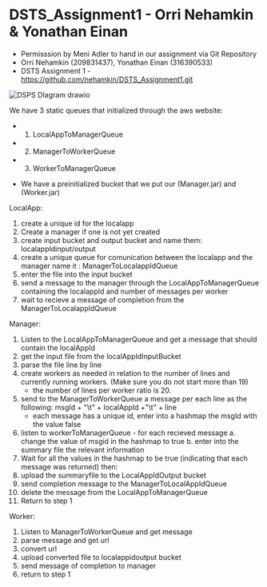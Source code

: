 # DSTS_Assignment1 - Orri Nehamkin & Yonathan Einan
* Permisssion by Meni Adler to hand in our assignment via Git Repository
* Orri Nehamkin (209831437), Yonathan Einan (316390533)
* DSTS Assignment 1  - https://github.com/nehamkin/DSTS_Assignment1.git

![DSPS DIagram drawio](https://user-images.githubusercontent.com/73988005/145674805-57e8f92d-a2fb-4965-9569-488ac3fdb59a.png)

We have 3 static queues that initialized through the aws website:
* 1. LocalAppToManagerQueue
* 2. ManagerToWorkerQueue
* 3. WorkerToManagerQueue

* We have a preinitialized bucket that we put our (Manager.jar) and (Worker.jar)

LocalApp:
1. create a unique id for the localapp
2. Create a manager if one is not yet created
3. create input bucket and output bucket and name them: localappIdinput/output
4. create a unique queue for comunication between the localapp and the manager name it : ManagerToLocalappIdQueue
5. enter the file into the input bucket
6. send a message to the manager through the LocalAppToManagerQueue containing the localappId and number of messages per worker 
7. wait to recieve a message of completion from the ManagerToLocalappIdQueue

Manager:
1. Listen to the LocalAppToManagerQueue and get a message that should contain the localAppId
2. get the input file from the localAppIdInputBucket
3. parse the file line by line
4. create workers as needed in relation to the number of lines and currently running workers. (Make sure you do not start more than 19)
    * the number of lines per worker ratio is 20.
5. send to the ManagerToWorkerQueue a message per each line as the following: msgId + "\t" + localAppId +"\t" + line
    * each message has a unique id, enter into a hashmap the msgId with the value false
6. listen to workerToManagerQueue - for each recieved message
    a. change the value of msgid in the hashmap to true
    b. enter into the summary file the relevant information
7. Wait for all the values in the hashmap to be true (indicating that each message was returned) then:
8. upload the summaryfile to the LocalAppIdOutput bucket
9. send completion message to the ManagerToLocalAppIdQueue
10. delete the message from the LocalAppToManagerQueue
11. Return to step 1

Worker:
1. Listen to ManagerToWorkerQueue and get message
2. parse message and get url
3. convert url
4. upload converted file to localappidoutput bucket
5. send message of completion to manager
6. return to step 1

